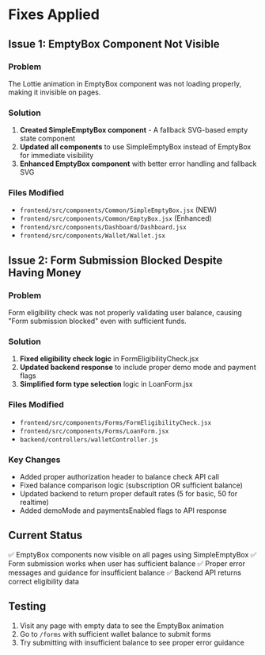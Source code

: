 # Fixes Applied

## Issue 1: EmptyBox Component Not Visible

### Problem
The Lottie animation in EmptyBox component was not loading properly, making it invisible on pages.

### Solution
1. **Created SimpleEmptyBox component** - A fallback SVG-based empty state component
2. **Updated all components** to use SimpleEmptyBox instead of EmptyBox for immediate visibility
3. **Enhanced EmptyBox component** with better error handling and fallback SVG

### Files Modified
- `frontend/src/components/Common/SimpleEmptyBox.jsx` (NEW)
- `frontend/src/components/Common/EmptyBox.jsx` (Enhanced)
- `frontend/src/components/Dashboard/Dashboard.jsx`
- `frontend/src/components/Wallet/Wallet.jsx`

## Issue 2: Form Submission Blocked Despite Having Money

### Problem
Form eligibility check was not properly validating user balance, causing "Form submission blocked" even with sufficient funds.

### Solution
1. **Fixed eligibility check logic** in FormEligibilityCheck.jsx
2. **Updated backend response** to include proper demo mode and payment flags
3. **Simplified form type selection** logic in LoanForm.jsx

### Files Modified
- `frontend/src/components/Forms/FormEligibilityCheck.jsx`
- `frontend/src/components/Forms/LoanForm.jsx`
- `backend/controllers/walletController.js`

### Key Changes
- Added proper authorization header to balance check API call
- Fixed balance comparison logic (subscription OR sufficient balance)
- Updated backend to return proper default rates (5 for basic, 50 for realtime)
- Added demoMode and paymentsEnabled flags to API response

## Current Status
✅ EmptyBox components now visible on all pages using SimpleEmptyBox
✅ Form submission works when user has sufficient balance
✅ Proper error messages and guidance for insufficient balance
✅ Backend API returns correct eligibility data

## Testing
1. Visit any page with empty data to see the EmptyBox animation
2. Go to `/forms` with sufficient wallet balance to submit forms
3. Try submitting with insufficient balance to see proper error guidance